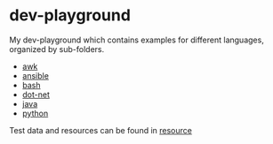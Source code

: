 # dev-playground

My dev-playground which contains examples for different languages, organized by sub-folders.

- [awk](./a)
- [ansible](./ansible)
- [bash](./bash)
- [dot-net](./dot-net)
- [java](./java)
- [python](./python)


Test data and resources can be found in [resource](./resources/)